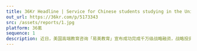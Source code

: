 ```yaml
---
title: 36Kr Headline | Service for Chinese students studying in the United States, High-end Study Abroad Brand “Easymay Education” won tens of millions of strategic Investments from E-House China
out_url: https://36kr.com/p/5173343
src: /assets/reports/1.jpg
platform: 36氪
sequence: 1
description: 近日，美国高端教育咨询「易美教育」宣布成功完成千万级战略融资，战略投资方是中国最大的房地产代理和咨询公司、纽交所上市企业易居中国。
---
```

